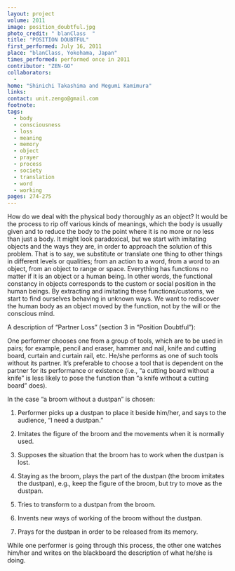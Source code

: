 ```yaml
---
layout: project
volume: 2011
image: position_doubtful.jpg
photo_credit: " blanClass  "
title: "POSITION DOUBTFUL"
first_performed: July 16, 2011
place: "blanClass, Yokohama, Japan"
times_performed: performed once in 2011
contributor: "ZEN-GO"
collaborators: 
  - 
home: "Shinichi Takashima and Megumi Kamimura"
links: 
contact: unit.zengo@gmail.com
footnote: 
tags: 
  - body
  - consciousness
  - loss
  - meaning
  - memory
  - object
  - prayer
  - process
  - society
  - translation
  - word
  - working
pages: 274-275
---
```


How do we deal with the physical body thoroughly as an object? It would be the process to rip off various kinds of meanings, which the body is usually given and to reduce the body to the point where it is no more or no less than just a body. It might look paradoxical, but we start with imitating objects and the ways they are, in order to approach the solution of this problem. That is to say, we substitute or translate one thing to other things in different levels or qualities; from an action to a word, from a word to an object, from an object to range or space. Everything has functions no matter if it is an object or a human being. In other words, the functional constancy in objects corresponds to the custom or social position in the human beings. By extracting and imitating these functions/customs, we start to find ourselves behaving in unknown ways. We want to rediscover the human body as an object moved by the function, not by the will or the conscious mind.

A description of “Partner Loss” (section 3 in “Position Doubtful”):

One performer chooses one from a group of tools, which are to be used in pairs; for example, pencil and eraser, hammer and nail, knife and cutting board, curtain and curtain rail, etc. He/she performs as one of such tools without its partner. It’s preferable to choose a tool that is dependent on the partner for its performance or existence (i.e., “a cutting board without a knife” is less likely to pose the function than “a knife without a cutting board” does).

In the case “a broom without a dustpan” is chosen:

1. Performer picks up a dustpan to place it beside him/her, and says to the audience, “I need a dustpan.”

2. Imitates the figure of the broom and the movements when it is normally used.

3. Supposes the situation that the broom has to work when the dustpan is lost.

4. Staying as the broom, plays the part of the dustpan (the broom imitates the dustpan), e.g., keep the figure of the broom, but try to move as the dustpan.

5. Tries to transform to a dustpan from the broom.

6. Invents new ways of working of the broom without the dustpan.

7. Prays for the dustpan in order to be released from its memory.

While one performer is going through this process, the other one watches him/her and writes on the blackboard the description of what he/she is doing. 
